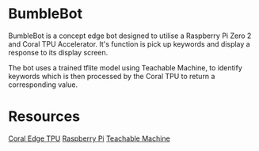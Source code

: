 # BumbleBot
BumbleBot is a concept edge bot designed to utilise a Raspberry Pi Zero 2 and Coral TPU Accelerator.
It's function is pick up keywords and display a response to its display screen.

The bot uses a trained tflite model using Teachable Machine, to identify keywords which is then processed by the Coral TPU to return a corresponding value.

# Resources
[Coral Edge TPU](https://coral.ai/docs/accelerator/get-started/)
[Raspberry Pi](https://www.raspberrypi.com/documentation/computers/getting-started.html)
[Teachable Machine](https://teachablemachine.withgoogle.com/)
